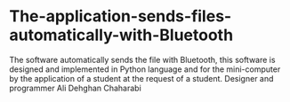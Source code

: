 # The-application-sends-files-automatically-with-Bluetooth
The software automatically sends the file with Bluetooth, this software is designed and implemented in Python language and for the mini-computer by the application of a student at the request of a student. Designer and programmer Ali Dehghan Chaharabi
